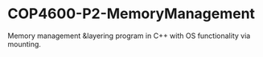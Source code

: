 # COP4600-P2-MemoryManagement
Memory management &amp;layering program in C++ with OS functionality via mounting.

